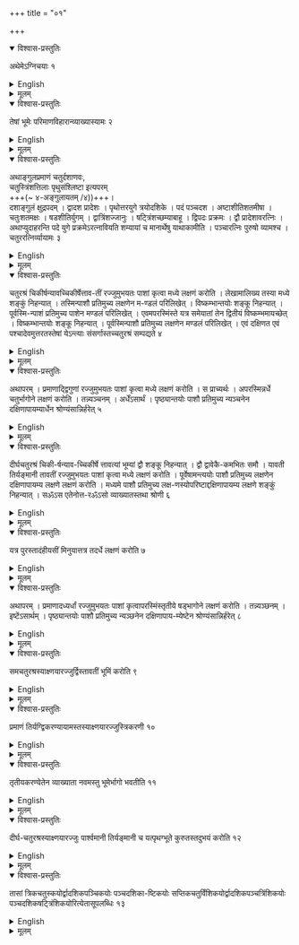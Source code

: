 +++
title = "०१"

+++


<details open><summary>विश्वास-प्रस्तुतिः</summary>

अथेमेऽग्निचयाः १
</details>

<details><summary>English</summary>

The various constructions of sacrificial fires are now given.
</details>

<details><summary>मूलम्</summary>

अथेमेऽग्निचयाः १
</details>


<details open><summary>विश्वास-प्रस्तुतिः</summary>

तेषां भूमेः परिमाणविहारान्व्याख्यास्यामः २
</details>

<details><summary>English</summary>

We shall explain the methods of measuring areas of their (different) figures (drawn) on the ground.
</details>

<details><summary>मूलम्</summary>

तेषां भूमेः परिमाणविहारान्व्याख्यास्यामः २
</details>


<details open><summary>विश्वास-प्रस्तुतिः</summary>

अथाङ्गुलप्रमाणं चतुर्दशाणवः,  
चतुस्त्रिंशत्तिलाः पृथुसंश्लिष्टा इत्यपरम्  
+++(\~ ४-अङ्गुलायतम् /४))+++।  
दशाङ्गुलं क्षुद्रपदम् । द्वादश प्रादेशः । पृथोत्तरयुगे त्रयोदशिके । पदं पञ्चदश । अष्टाशीतिशतमीषा । चतुःशतमक्षः । षडशीतिर्युगम् । द्वात्रिंशज्जानुः । षट्त्रिंशच्छम्याबाहू । द्विपदः प्रक्रमः । द्वौ प्रादेशावरत्निः । अथाप्युदाहरन्ति पदे युगे प्रक्रमेऽरत्नावियति शम्यायां च मानार्थेषु याथाकामीति । पञ्चारत्निः पुरुषो व्यामश्च । चतुररत्निर्व्यायामः ३
</details>

<details><summary>English</summary>

Now, the measure of an angula is 14 anus (grain of Panicum milliaceum); according to others, (it is) 34 tilas (sesamum indicum) placed broad side on. One small pada is 10 aǹgulas; one prādeśa 12 aṅgulas; one pṛthā and one uttara- yuga 13 aṅgulas each; one (big) pada 15 aṅgulas. One îșă measures 188 aṅgulas; one akṣa 104 aṅgulas; one juga 86 aṅgulas; one jānu 32 aṅgulas; one samyā and one bāhu 36 aṅgulas each. One prakrama equals 2 padas (30 aṅgulas); one aratni 2 prādeśas (24 aṅgulas). But there are also instances of pada, yuga, prakrama, aratni and śamyā having different measures when these (words) are used as units of measurement. 5 aratnis (120 aṅgulas) make one purușa; one vyāma also has the same measure (5 aratnis); and 4 aratnis (96 aṅgulas) make one vyāyāma.
</details>

<details><summary>मूलम्</summary>

अथाङ्गुलप्रमाणं चतुर्दशाणवः चतुस्त्रिंशत्तिलाः पृथुसंश्लिष्टा इत्यपरम् । दशाङ्गुलं क्षुद्रपदम् । द्वादश प्रादेशः । पृथोत्तरयुगे त्रयोदशिके । पदं पञ्चदश । अष्टाशीतिशतमीषा । चतुःशतमक्षः । षडशीतिर्युगम् । द्वात्रिंशज्जानुः । षट्त्रिंशच्छम्याबाहू । द्विपदः प्र-क्रमः । द्वौ प्रादेशावरत्निः । अथाप्युदाहरन्ति पदे युगे प्रक्रमेऽर-त्नावियति शम्यायां च मानार्थेषु याथाकामीति । पञ्चारत्निः पुरुषो व्यामश्च । चतुररत्निर्व्यायामः ३
</details>


<details open><summary>विश्वास-प्रस्तुतिः</summary>

चतुरश्रं चिकीर्षन्यावच्चिकीर्षेत्ताव-तीं रज्जुमुभयतः पाशां कृत्वा मध्ये लक्षणं करोति । लेखामालिख्य तस्या मध्ये शङ्कुं निहन्यात् । तस्मिन्पाशौ प्रतिमुच्य लक्षणेन म-ण्डलं परिलिखेत् । विष्कम्भान्तयोः शङ्कू निहन्यात् । पूर्वस्मि-न्पाशं प्रतिमुच्य पाशेन मण्डलं परिलिखेत् । एवमपरस्मिंस्ते यत्र समेयातां तेन द्वितीयं विष्कम्भमायच्छेत् । विष्कम्भान्तयोः शङ्कू निहन्यात् । पूर्वस्मिन्पाशौ प्रतिमुच्य लक्षणेन मण्डलं परिलिखेत् । एवं दक्षिणत एवं पश्चादेवमुत्तरतस्तेषां येऽन्त्याः संसर्गास्तच्चतुरश्रं सम्पद्यते ४
</details>

<details><summary>English</summary>

Having desired (to construct) a square, one is to take a cord of length equal to the (side of the) given square, make ties at both ends and mark it at its middle. The (east-west) line (equal to the cord) is drawn and a pole is fixed at its middle. The two ties (of the cord) are fixed in it (pole) and a circle is drawn with the mark (in the middle of the cord). Two poles are fixed aɩ both ends of the diameter (east-west line). With one tie fastened to the eastern (pole), a circle is drawn with the other. A similar (circle) about the western (pole). The second diameter is obtained from the points of intersection of these two (circles); two poles are fixed at two ends of the diameter (thus obtained). With two ties fastened to the eastern (pole) a circle is drawn with the mark. The same (is to be done) with respect to the southern, the western and the northern (pole). The end points of intersection of these (four circles) produce the (required) square.
</details>

<details><summary>मूलम्</summary>

चतुरश्रं चिकीर्षन्यावच्चिकीर्षेत्ताव-तीं रज्जुमुभयतः पाशां कृत्वा मध्ये लक्षणं करोति । लेखामालिख्य तस्या मध्ये शङ्कुं निहन्यात् । तस्मिन्पाशौ प्रतिमुच्य लक्षणेन म-ण्डलं परिलिखेत् । विष्कम्भान्तयोः शङ्कू निहन्यात् । पूर्वस्मि-न्पाशं प्रतिमुच्य पाशेन मण्डलं परिलिखेत् । एवमपरस्मिंस्ते यत्र समेयातां तेन द्वितीयं विष्कम्भमायच्छेत् । विष्कम्भान्तयोः शङ्कू निहन्यात् । पूर्वस्मिन्पाशौ प्रतिमुच्य लक्षणेन मण्डलं परिलिखेत् । एवं दक्षिणत एवं पश्चादेवमुत्तरतस्तेषां येऽन्त्याः संसर्गास्तच्चतुरश्रं सम्पद्यते ४
</details>


<details open><summary>विश्वास-प्रस्तुतिः</summary>

अथापरम् । प्रमाणाद्द्विगुणां रज्जुमुभयतः पाशां कृत्वा मध्ये लक्षणं करोति । स प्राच्यर्थः । अपरस्मिन्नर्धे चतुर्भागोने लक्षणं करोति । तन्न्यञ्चनम् । अर्धेंऽसार्थं । पृष्ठ्यान्तयोः पाशौ प्रतिमुच्य न्यञ्चनेन दक्षिणापायम्यार्धेन श्रोण्यंसान्निर्हरेत् ५
</details>

<details><summary>English</summary>

Now another (method). Ties are made at both ends of a cord twice the measure and a mark is given at the middle. This (halving of the cord) is for the east-west line (that is, the side of the required square). In the other half (cord) at a point shorter by one-fourth, a mark is given; this is the nyañcana (mark). (Then) a mark is given at the middle (of the same half cord) for purposes of (fixing) the corners (of the square). With the two ties fastened to the two ends of the east-west line (pṛṣṭhyā), the cord is to be stretched towards the south by the nyañcana (mark); the middle mark (of the half cord) deter- mines the western and the eastern corners (of the square).
</details>

<details><summary>मूलम्</summary>

अथापरम् । प्रमाणाद्द्विगुणां रज्जुमुभयतः पाशां कृत्वा मध्ये लक्षणं करोति । स प्राच्यर्थः । अपरस्मिन्नर्धे चतुर्भागोने लक्षणं करोति । तन्न्यञ्चनम् । अर्धेंऽसार्थं । पृष्ठ्यान्तयोः पाशौ प्रतिमुच्य न्यञ्चनेन दक्षिणापायम्यार्धेन श्रोण्यंसान्निर्हरेत् ५
</details>


<details open><summary>विश्वास-प्रस्तुतिः</summary>

दीर्घचतुरश्रं चिकी-र्षन्याव-च्चिकीर्षे त्तावत्यां भूम्यां द्वौ शङ्कू निहन्यात् । द्वौ द्वावेकै-कमभितः समौ । यावती तिर्यङ्मानी तावतीं रज्जुमुभयतः पाशां कृत्वा मध्ये लक्षणं करोति । पूर्वेषामन्त्ययोः पाशौ प्रतिमुच्य लक्षणेन दक्षिणापायम्य लक्षणे लक्षणं करोति । मध्यमे पाशौ प्रतिमुच्य लक्ष-णस्योपरिष्टाद्दक्षिणापायम्य लक्षणे शङ्कुं निहन्यात् । सॐऽस एतेनोत्त-रॐऽसो व्याख्यातस्तथा श्रोणी ६
</details>

<details><summary>English</summary>

When (the construction of) a rectangle is desired, two poles are fixed on the ground at a distance equal to the desired length. (This makes the east-west line). Two poles one on each side of each of the (two above mentioned) poles are fixed at equal distances (along the east-west line). A cord equal in length to the breadth (of the rectangle) is taken, its two ends are tied and a mark is given at the middle. With the two ties fastened to the two end poles (on either side of the pole) in the east, the cord is stretched to the south by the mark; at the mark (where it touches the ground) a sign is given. Both the ties are now fastened to the middle (pole at the east end of the prăcî), the cord is stretched towards the south by the mark over the sign (previously obtained) and a pole is fixed at the mark. This is the south-east corner. In this way are explained the north-east and the two western corners (of the rectangle).
</details>

<details><summary>मूलम्</summary>

दीर्घचतुरश्रं चिकी-र्षन्याव-च्चिकीर्षे त्तावत्यां भूम्यां द्वौ शङ्कू निहन्यात् । द्वौ द्वावेकै-कमभितः समौ । यावती तिर्यङ्मानी तावतीं रज्जुमुभयतः पाशां कृत्वा मध्ये लक्षणं करोति । पूर्वेषामन्त्ययोः पाशौ प्रतिमुच्य लक्षणेन दक्षिणापायम्य लक्षणे लक्षणं करोति । मध्यमे पाशौ प्रतिमुच्य लक्ष-णस्योपरिष्टाद्दक्षिणापायम्य लक्षणे शङ्कुं निहन्यात् । सॐऽस एतेनोत्त-रॐऽसो व्याख्यातस्तथा श्रोणी ६
</details>


<details open><summary>विश्वास-प्रस्तुतिः</summary>

यत्र पुरस्तादंहीयसीं मिनुयात्तत्र तदर्धे लक्षणं करोति ७
</details>

<details><summary>English</summary>

When the eastern side is desired to be of shorter measure, a mark is given at half (the tiryaṁmāni).
</details>

<details><summary>मूलम्</summary>

यत्र पुरस्तादंहीयसीं मिनुयात्तत्र तदर्धे लक्षणं करोति ७
</details>


<details open><summary>विश्वास-प्रस्तुतिः</summary>

अथापरम् । प्रमाणादध्यर्धां रज्जुमुभयतः पाशां कृत्वापरस्मिंस्तृतीये षड्भागोने लक्षणं करोति । तन्न्यञ्छनम् । इष्टेंऽसार्थम् । पृष्ठ्यान्तयोः पाशौ प्रतिमुच्य न्यञ्छनेन दक्षिणापाय-म्येष्टेन श्रोण्यंसान्निर्हरेत् ८
</details>

<details><summary>English</summary>

Now another (method). Ties are made at both ends of a cord of length equal to the measure increased by its half (so that the whole length of the cord is divided into three parts of half the measure each). In the third (extended) part on the western side a mark is given at a point shorter by one-sixth (of the third part); this is the nyañcana. Another mark is made at the desired point for fixing the corners. With the two ties fastened to the two ends of the east-west line (pṛṣṭhyā), the cord is stretched towards the south by the nyañcana, and the western and eastern corners (of the square) are fixed by the desired mark.
</details>

<details><summary>मूलम्</summary>

अथापरम् । प्रमाणादध्यर्धां रज्जुमुभयतः पाशां कृत्वापरस्मिंस्तृतीये षड्भागोने लक्षणं करोति । तन्न्यञ्छनम् । इष्टेंऽसार्थम् । पृष्ठ्यान्तयोः पाशौ प्रतिमुच्य न्यञ्छनेन दक्षिणापाय-म्येष्टेन श्रोण्यंसान्निर्हरेत् ८
</details>



<details open><summary>विश्वास-प्रस्तुतिः</summary>

समचतुरश्रस्याक्ष्णयारज्जुर्द्विस्तावतीं भूमिं करोति ९
</details>

<details><summary>English</summary>

The diagonal of a square produces double the area (of the square).
</details>

<details><summary>मूलम्</summary>

समचतुरश्रस्याक्ष्णयारज्जुर्द्विस्तावतीं भूमिं करोति ९
</details>


<details open><summary>विश्वास-प्रस्तुतिः</summary>

प्रमाणं तिर्यग्द्विकरण्यायामस्तस्याक्ष्णयारज्जुस्त्रिकरणी १०
</details>


<details><summary>English</summary>

The breadth (of a rectangle) being the side of a given square (pramāņa) and the length the side of a square twice as large (dvikaraņi), the diagonal equals the side of a square thrice as large (tṛkaraņi).
</details>

<details><summary>मूलम्</summary>

प्रमाणं तिर्यग्द्विकरण्यायामस्तस्याक्ष्णयारज्जुस्त्रिकरणी १०
</details>


<details open><summary>विश्वास-प्रस्तुतिः</summary>

तृतीयकरण्येतेन व्याख्याता नवमस्तु भूमेर्भागो भवतीति ११
</details>

<details><summary>English</summary>

Thereby is explained the side of a square one-third the area of given square (trtiyakaraṇī). It is the side of a square one-ninth the area of the square (explained in the preceding rule, that is, of the square on the tṛkarani).
</details>

<details><summary>मूलम्</summary>

तृतीयकरण्येतेन व्याख्याता नवमस्तु भूमेर्भागो भवतीति ११
</details>


<details open><summary>विश्वास-प्रस्तुतिः</summary>

दीर्घ-चतुरश्रस्याक्ष्णयारज्जुः पार्श्वमानी तिर्यङ्मानी च यत्पृथग्भूते कुरुतस्तदुभयं करोति १२
</details>

<details><summary>English</summary>

The areas (of the squares) produced separately by the length and the breadth of a rectangle together equal the area (of the square) produced by the diagonal.
</details>

<details><summary>मूलम्</summary>

दीर्घ-चतुरश्रस्याक्ष्णयारज्जुः पार्श्वमानी तिर्यङ्मानी च यत्पृथग्भूते कुरुतस्तदुभयं करोति १२
</details>


<details open><summary>विश्वास-प्रस्तुतिः</summary>

तासां त्रिकचतुस्कयोर्द्वादशिकपञ्चिकयोः पञ्चदशिका-ष्टिकयोः सप्तिकचतुर्विंशिकयोर्द्वादशिकपञ्चत्रिंशिकयोः पञ्चदशिकषट्त्रिंशिकयोरित्येतासूपलब्धिः १३
</details>

<details><summary>English</summary>

This is observed in rectangles having sides 3 and 4, 12 and 5, 15 and 8, 7and 24, 12 and 35, 15 and 36.
</details>

<details><summary>मूलम्</summary>

तासां त्रिकचतुस्कयोर्द्वादशिकपञ्चिकयोः पञ्चदशिका-ष्टिकयोः सप्तिकचतुर्विंशिकयोर्द्वादशिकपञ्चत्रिंशिकयोः पञ्चदशिकषट्त्रिंशिकयोरित्येतासूपलब्धिः १३
</details>

